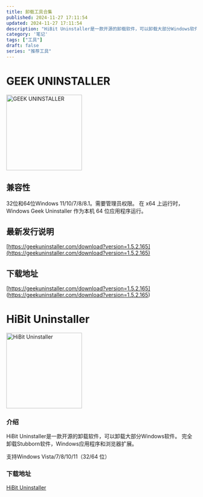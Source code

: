 ```yaml
---
title: 卸载工具合集
published: 2024-11-27 17:11:54
updated: 2024-11-27 17:11:54
description: "HiBit Uninstaller是一款开源的卸载软件，可以卸载大部分Windows软件。"
category: '笔记'
tags: ["工具"]
draft: false
series: "推荐工具"
---
```

# GEEK UNINSTALLER

<img src="/images/xzgj/geek/geek.png" alt="GEEK UNINSTALLER" width="200" height="200">

## 兼容性
32位和64位Windows 11/10/7/8/8.1。需要管理员权限。
在 x64 上运行时，Windows Geek Uninstaller 作为本机 64 位应用程序运行。
## 最新发行说明
[https://geekuninstaller.com/download?version=1.5.2.165](https://geekuninstaller.com/download?version=1.5.2.165)
## 下载地址
[https://geekuninstaller.com/download?version=1.5.2.165]
(https://geekuninstaller.com/download?version=1.5.2.165)

# HiBit Uninstaller

<img src="/images/xzgj\HiBit-Uninstaller\HiBit-Uninstaller.png" alt="HiBit Uninstaller" width="200" height="200">

### 介绍
HiBit Uninstaller是一款开源的卸载软件，可以卸载大部分Windows软件。
完全卸载Stubborn软件，Windows应用程序和浏览器扩展。

支持Windows Vista/7/8/10/11（32/64 位）

### 下载地址
[HiBit Uninstaller](http://hibitsoft.ir/Uninstaller.html)
